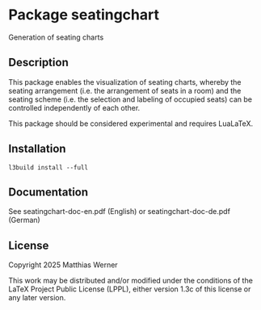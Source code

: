 # Package seatingchart
Generation of seating charts

## Description
This package enables the visualization of seating charts, whereby the
seating arrangement (i.e. the arrangement of seats in a room) and the
seating scheme (i.e. the selection and labeling of occupied seats) can
be controlled independently of each other. 

This package should be considered experimental and requires LuaLaTeX.

## Installation
`l3build install --full`

## Documentation
See seatingchart-doc-en.pdf (English) or seatingchart-doc-de.pdf (German)


## License
Copyright 2025 Matthias Werner

This work may be distributed and/or modified under the conditions of
the LaTeX Project Public License (LPPL), either version 1.3c of this license or
any later version.
